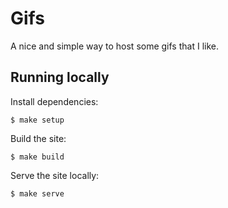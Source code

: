 # Gifs

A nice and simple way to host some gifs that I like.

## Running locally

Install dependencies:

	$ make setup

Build the site:

	$ make build

Serve the site locally:

	$ make serve
